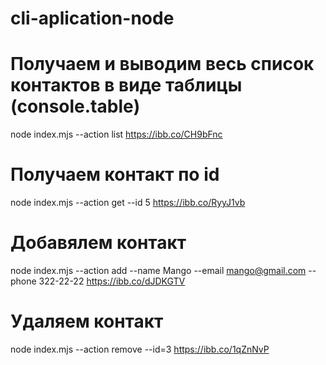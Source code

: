 # cli-aplication-node

# Получаем и выводим весь список контактов в виде таблицы (console.table)

node index.mjs --action list
https://ibb.co/CH9bFnc

# Получаем контакт по id

node index.mjs --action get --id 5
https://ibb.co/RyyJ1vb

# Добавялем контакт

node index.mjs --action add --name Mango --email mango@gmail.com --phone 322-22-22
https://ibb.co/dJDKGTV

# Удаляем контакт

node index.mjs --action remove --id=3
https://ibb.co/1qZnNvP
